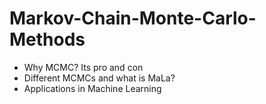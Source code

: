# Markov-Chain-Monte-Carlo-Methods
- Why MCMC? Its pro and con
- Different MCMCs and what is MaLa?
- Applications in Machine Learning 
